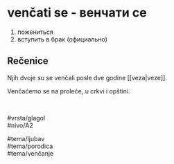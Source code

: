 # venčati se - венчати се

1. пожениться  
2. вступить в брак (официально)

## Rečenice

Njih dvoje su se venčali posle dve godine [[veza|veze]].

Venčaćemo se na proleće, u crkvi i opštini.

<br>

#vrsta/glagol  
#nivo/A2  

#tema/ljubav  
#tema/porodica  
#tema/venčanje
